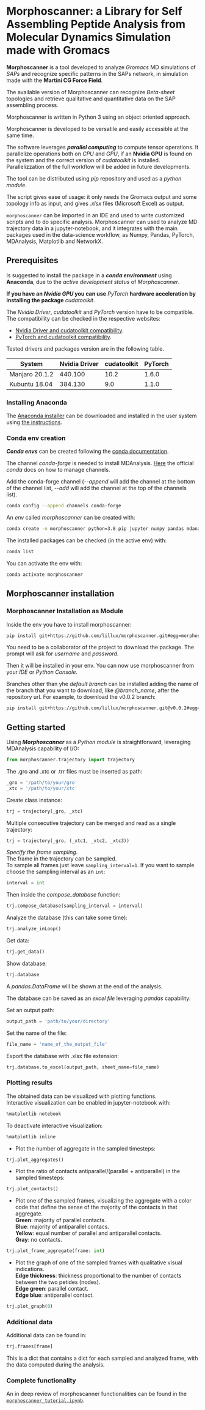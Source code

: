 # Morphoscanner: a Library for Self Assembling Peptide Analysis from Molecular Dynamics Simulation made with Gromacs

**Morphoscanner** is a tool developed to analyze *Gromacs* MD simulations of *SAPs* and recognize specific patterns in the SAPs network, in simulation made with the **Martini CG Force Field**.

The available version of Morphoscanner can recognize *Beta-sheet* topologies and retrieve qualitative and quantitative data on the SAP assembling process.

Morphoscanner is written in Python 3 using an object oriented approach.

Morphoscanner is developed to be versatile and easily accessible at the same time.

The software  leverages ***parallel computing*** to compute tensor operations. It parallelize operations both on *CPU* and *GPU*, if an **Nvidia GPU** is found on the system and the correct version of *cudatoolkit* is installed. Parallelizzation of the full workflow will be added in future developments.

The tool can be distributed using *pip* repository and used as a *python module*.

The script gives ease of usage: it only needs the Gromacs output and some topology info as input, and gives *.xlsx* files (Microsoft Excel) as output.

`morphoscanner` can be imported in an IDE and used to write customized scripts and to do specific analysis. Morphoscanner can used to analyze MD trajectory data in a jupyter-notebook, and it integrates with the main packages used in the data-science workflow, as Numpy, Pandas, PyTorch, MDAnalysis, Matplotlib and NetworkX.


## Prerequisites
Is suggested to install the package in a ***conda environment*** using **Anaconda**, due to the *active development status* of *Morphoscanner*.

**If you have an *Nvidia GPU* you can use** *PyTorch* **hardware acceleration by installing the package** *cudatoolkit*.

The *Nvidia Driver*, *cudatoolkit* and *PyTorch* version have to be compatible. The compatibility can be checked in the respective websites:

- [Nvidia Driver and cudatoolkit compatibility](https://docs.nvidia.com/deploy/cuda-compatibility/index.html).
- [PyTorch and cudatoolkit compatibility](https://pytorch.org/).

Tested drivers and packages version are in the following table.

 
 System | Nvidia Driver | cudatoolkit | PyTorch
--------|---------------|-------------|--------
Manjaro 20.1.2 | 440.100 | 10.2 | 1.6.0
Kubuntu 18.04 | 384.130 | 9.0 | 1.1.0

### Installing Anaconda
The [Anaconda installer](https://www.anaconda.com/distribution/ "Anaconda website") can be downloaded and installed in the user system using [the instructions](https://docs.anaconda.com/anaconda/install/linux/ "Installation Instructions").

### Conda env creation
***Conda envs*** can be created following the [conda documentation](https://conda.io/projects/conda/en/latest/user-guide/tasks/manage-environments.html "conda envs management").

The channel *conda-forge* is needed to install MDAnalysis.
[Here](https://docs.conda.io/projects/conda/en/latest/user-guide/tasks/manage-channels.html) the official *conda* docs on how to manage channels.

Add the conda-forge channel (*--append* will add the channel at the bottom of the channel list, *--add* will add the channel at the top of the channels list).
```bash
conda config --append channels conda-forge
```

An *env* called *morphoscanner* can be created with: 
```bash
conda create -n morphoscanner python=3.8 pip jupyter numpy pandas mdanalysis tqdm pytorch networkx cudatoolkit=10.2 matplotlib scipy plotly
```

The installed packages can be checked (in the active env) with:
```bash
conda list
```

You can activate the env with:
```bash
conda activate morphoscanner
```

## Morphoscanner installation

### Morphoscanner Installation as Module

Inside the env you have to install morphoscanner:
```bash
pip install git+https://github.com/lillux/morphoscanner.git#egg=morphoscanner
```
You need to be a collaborator of the project to download the package. The prompt will ask for *username* and *password*.

Then it will be installed in your env. You can now use morphoscanner from your *IDE* or *Python Console*.

Branches other than yhe *default branch* can be installed adding the name of the branch that you want to download, like *@branch_name*, after the repository url. For example, to download the v0.0.2 branch:

```bash
pip install git+https://github.com/lillux/morphoscanner.git@v0.0.2#egg=morphoscanner
```


## Getting started

Using ***Morphoscanner*** as a *Python module* is straightforward, leveraging MDAnalysis capability of I/O:
``` python
from morphoscanner.trajectory import trajectory
```

The .gro and .xtc or .trr files must be inserted as path:
``` python
_gro = '/path/to/your/gro'
_xtc = '/path/to/your/xtc'
```

Create class instance:
``` python
trj = trajectory(_gro, _xtc)
```

Multiple consecutive trajectory can be merged and read as a single trajectory:
``` python
trj = trajectory(_gro, (_xtc1, _xtc2, _xtc3))
```

*Specify the  frame sampling*.\
The frame in the trajectory can be sampled.\
To sample all frames just leave `sampling_interval=1`. If you want to sample choose the sampling interval as an `int`:

``` python
interval = int
```

Then inside the *compose_database* function:
``` python
trj.compose_database(sampling_interval = interval)
```

Analyze the database (this can take some time):
``` python
trj.analyze_inLoop()
```

Get data:
``` python
trj.get_data()
```

Show database:
``` python
trj.database
```

A *pandas.DataFrame* will be shown at the end of the analysis.

The database can be saved as an *excel file* leveraging *pandas* capability:

Set an output path:
```python
output_path = 'path/to/your/directory'
```
Set the name of the file:
```python
file_name = 'name_of_the_output_file'
```

Export the database with .xlsx file extension:
```python
trj.database.to_excel(output_path, sheet_name=file_name)
```

### Plotting results

The obtained data can be visualized with plotting functions.\
Interactive visualization can be enabled in jupyter-notebook with:
``` python
%matplotlib notebook
```

To deactivate interactive visualization:
``` python
%matplotlib inline
```

- Plot the number of aggregate in the sampled timesteps:
```python
trj.plot_aggregates()
```

- Plot the ratio of contacts antiparallel/(parallel + antiparallel) in the sampled timesteps:
``` python
trj.plot_contacts()
```

- Plot one of the sampled frames, visualizing the aggregate with a color code that define the sense of the majority of the contacts in that aggregate.\
    **Green**: majority of parallel contacts.\
    **Blue**: majority of antiparallel contacs.\
    **Yellow**: equal number of parallel and antiparallel contacts.\
    **Gray**: no contacts.
```python
trj.plot_frame_aggregate(frame: int)
```
- Plot the graph of one of the sampled frames with qualitative visual indications.\
    **Edge thickness**: thickness proportional to the number of contacts between the two petides (nodes).\
    **Edge green**: parallel contact.\
    **Edge blue**: antiparallel contact.
``` python
trj.plot_graph(0)
```

### Additional data

Additional data can be found in:
``` python
trj.frames[frame]
```

This is a dict that contains a dict for each sampled and analyzed frame, with the data computed during the analysis.

### Complete functionality
An in deep review of morphoscanner functionalities can be found in the [`morphoscanner_tutorial.ipynb`]().
